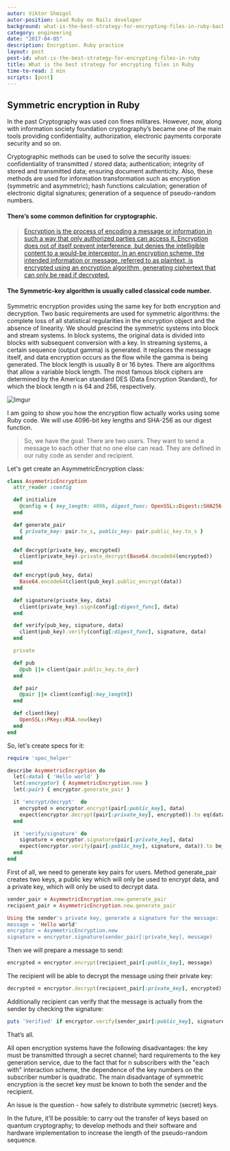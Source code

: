 ```yaml
---
autor: Viktor Shmigol
autor-position: Lead Ruby on Rails developer
background: what-is-the-best-strategy-for-encrypting-files-in-ruby-back
category: engineering
date: "2017-04-05"
description: Encryption. Ruby practice
layout: post
post-id: what-is-the-best-strategy-for-encrypting-files-in-ruby
title: What is the best strategy for encrypting files in Ruby
time-to-read: 2 min
scripts: [post]
---
```


## Symmetric encryption in Ruby

In the past Cryptography was used con fines militares. However, now, along with information society foundation cryptography’s became one of the main tools providing confidentiality, authorization, electronic payments corporate security and so on. 

Cryptographic methods can be used to solve the security issues: confidentiality of transmitted / stored data; authentication; integrity of stored and transmitted data; ensuring document authenticity. Also, these methods are used for information transformation such as encryption (symmetric and asymmetric); hash functions calculation; generation of electronic digital signatures; generation of a sequence of pseudo-random numbers.

#### There’s some common definition for cryptographic.

>   [Encryption is the process of encoding a message or information in such a way that only authorized parties can access it. Encryption does not of itself prevent interference, but denies the intelligible content to a would-be interceptor. In an encryption scheme, the intended information or message, referred to as plaintext, is encrypted using an encryption algorithm, generating ciphertext that can only be read if decrypted.](https://en.wikipedia.org/wiki/Encryption)

#### The Symmetric-key algorithm is usually called classical code number.

Symmetric encryption provides using the same key for both encryption and decryption. Two basic requirements are used for symmetric algorithms: the complete loss of all statistical regularities in the encryption object and the absence of linearity. We should prescind the symmetric systems into block and stream systems. In block systems, the original data is divided into blocks with subsequent conversion with a key. In streaming systems, a certain sequence (output gamma) is generated. It replaces the message itself, and data encryption occurs as the flow while the gamma is being generated.
The block length is usually 8 or 16 bytes. There are algorithms that allow a variable block length. The most famous block ciphers are determined by the American standard DES (Data Encryption Standard), for which the block length n is 64 and 256, respectively.

![Imgur](https://i.imgur.com/rcJUzEA.gif)

I am going to show you how the encryption flow actually works using some Ruby code. We will use 4096-bit key lengths and SHA-256 as our digest function.

>  So, we have the goal:
>  There are two users. They want to send a message to each other that no one else can read. They are defined in our ruby code as sender and recipient.

Let's get create an AsymmetricEncryption class:

```ruby
class AsymmetricEncryption
  attr_reader :config

  def initialize
    @config = { key_length: 4096, digest_func: OpenSSL::Digest::SHA256.new }
  end

  def generate_pair
    { private_key: pair.to_s, public_key: pair.public_key.to_s }
  end

  def decrypt(private_key, encrypted)
    client(private_key).private_decrypt(Base64.decode64(encrypted))
  end

  def encrypt(pub_key, data)
    Base64.encode64(client(pub_key).public_encrypt(data))
  end

  def signature(private_key, data)
    client(private_key).sign(config[:digest_func], data)
  end

  def verify(pub_key, signature, data)
    client(pub_key).verify(config[:digest_func], signature, data)
  end

  private

  def pub
    @pub ||= client(pair.public_key.to_der)
  end

  def pair
    @pair ||= client(config[:key_length])
  end

  def client(key)
    OpenSSL::PKey::RSA.new(key)
  end
end
```

So, let's create specs for it:

```ruby
require 'spec_helper'

describe AsymmetricEncryption do
  let(:data) { 'Hello world' }
  let(:encryptor) { AsymmetricEncryption.new }
  let(:pair) { encryptor.generate_pair }

  it 'encrypt/decrypt'  do
    encrypted = encryptor.encrypt(pair[:public_key], data)
    expect(encryptor.decrypt(pair[:private_key], encrypted)).to eq(data)
  end

  it 'verify/signature' do
    signature = encryptor.signature(pair[:private_key], data)
    expect(encryptor.verify(pair[:public_key], signature, data)).to be_truthy
  end
end
```

First of all, we need to generate key pairs for users. Method generate_pair creates two keys, a public key which will only be used to encrypt data, and a private key, which will only be used to decrypt data.

```ruby
sender_pair = AsymmetricEncryption.new.generate_pair
recipient_pair = AsymmetricEncryption.new.generate_pair

Using the sender's private key, generate a signature for the message:
message = 'Hello world'
encryptor = AsymmetricEncryption.new
signature = encryptor.signature(sender_pair[:private_key], message)
```

Then we will prepare a message to send:

```ruby
encrypted = encryptor.encrypt(recipient_pair[:public_key], message)
```

The recipient will be able to decrypt the message using their private key:

```ruby
decrypted = encryptor.decrypt(recipient_pair[:private_key], encrypted)
```

Additionally recipient can verify that the message is actually from the sender by checking the signature:

```ruby
puts 'Verified' if encryptor.verify(sender_pair[:public_key], signature, decrypted)
```

That’s all.

All open encryption systems have the following disadvantages: the key must be transmitted through a secret channel; hard requirements to the key generation service, due to the fact that for n subscribers with the "each with" interaction scheme, the dependence of the key numbers on the subscriber number is quadratic. The main disadvantage of symmetric encryption is the secret key must be known to both the sender and the recipient.

An issue is the question - how safely to distribute symmetric (secret) keys.

In the future, it’ll be possible: to carry out the transfer of keys based on quantum cryptography; to develop methods and their software and hardware implementation to increase the length of the pseudo-random sequence.
